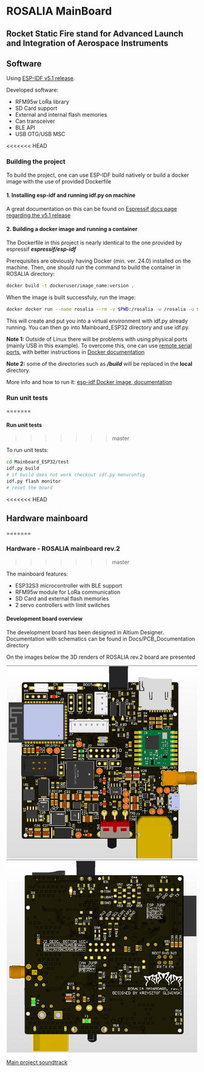# ROSALIA MainBoard

## Rocket Static Fire stand for Advanced Launch and Integration of Aerospace Instruments

## Software

Using [ESP-IDF v5.1 release](https://docs.espressif.com/projects/esp-idf/en/release-v5.1/esp32/).

Developed software:
- RFM95w LoRa library
- SD Card support
- External and internal flash memories
- Can transceiver 
- BLE API
- USB OTG/USB MSC

<<<<<<< HEAD
### Building the project

To build the project, one can use ESP-IDF build natively or build a docker image with the use of provided Dockerfile

#### 1. Installing esp-idf and running idf.py on machine

A great documentation on this can be found on [Espressif docs page regarding the v5.1 release](https://docs.espressif.com/projects/esp-idf/en/release-v5.1/esp32/get-started/index.html#installation)

#### 2. Building a docker image and running a container

The Dockerfile in this project is nearly identical to the one provided by espressif ___espressif/esp-idf___

Prerequisites are obviously having Docker (min. ver. 24.0) installed on the machine. Then, one should run the command to build the container in ROSALIA directory:

```bash
docker build -t dockeruser/image_name:version .
```

When the image is built successfuly, run the image:
```bash
docker docker run --name rosalia --rm -v $PWD:/rosalia -w /rosalia -u $UID -e HOME=/tmp -itdockeruser/image_name:version
```

This will create and put you into a virtual environment with idf.py already running. You can then go into Mainboard_ESP32 directory and use idf.py.

**Note 1:** Outside of Linux there will be problems with using physical ports (mainly USB in this example). To overcome this, one can use [remote serial ports](https://docs.espressif.com/projects/esptool/en/latest/esptool/remote-serial-ports.html), with better instructions in [Docker documentation](https://docs.espressif.com/projects/esp-idf/en/latest/esp32/api-guides/tools/idf-docker-image.html#using-remote-serial-port)

**Note 2:** some of the directories such as ___/build___ will be replaced in the **local** directory.

More info and how to run it: [esp-idf Docker image, documentation](https://docs.espressif.com/projects/esp-idf/en/latest/esp32/api-guides/tools/idf-docker-image.html#usage)

### Run unit tests
=======
#### Run unit tests
>>>>>>> master

To run unit tests:
```bash
cd Mainboard_ESP32/test
idf.py build
# if build does not work checkout idf.py menuconfig
idf.py flash monitor
# reset the board
```

<<<<<<< HEAD
## Hardware mainboard
=======
### Hardware - ROSALIA mainboard rev.2
>>>>>>> master

The mainboard features:
- ESP32S3 microcontroller with BLE support
- RFM95w module for LoRa communication
- SD Card and external flash memories
- 2 servo controllers with limit switches

#### Development board overview

The development board has been designed in Altium Designer. Documentation with schematics can be found in Docs/PCB_Documentation directory

On the images below the 3D renders of ROSALIA rev.2 board are presented

![Board render front](Docs/PCB_Documentation/ROSALIA_rev2_render_front.png)
![Board render front](Docs/PCB_Documentation/ROSALIA_rev2_render_back.png)

[Main project soundtrack](https://www.youtube.com/watch?v=jWlaaK7BxeU)